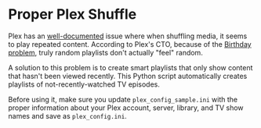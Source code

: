 # Proper Plex Shuffle

Plex has an [well-documented](https://www.reddit.com/r/PleX/comments/5ic0fh/it_has_been_years_can_plex_please_fix_their/db7wdm1/) issue where when shuffling media, it seems to play repeated content. According to Plex's CTO, because of the [Birthday problem](https://en.wikipedia.org/wiki/Birthday_problem), truly random playlists don't actually "feel" random.

A solution to this problem is to create smart playlists that only show content that hasn't been viewed recently. This Python script automatically creates playlists of not-recently-watched TV episodes.

Before using it, make sure you update `plex_config_sample.ini` with the proper information about your Plex account, server, library, and TV show names and save as `plex_config.ini`.